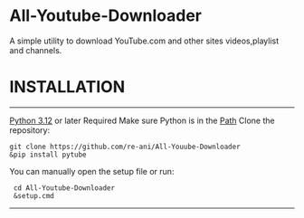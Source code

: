 # All-Youtube-Downloader
A simple utility to download YouTube.com and other sites videos,playlist and channels.
# INSTALLATION
----------------------------------------------
[Python 3.12](https://www.python.org/downloads/) or later Required
Make sure Python is in the [Path](https://en.wikipedia.org/wiki/PATH_(variable))
Clone the repository:
```batch
git clone https://github.com/re-ani/All-Youube-Downloader
&pip install pytube
```
You can manually open the setup file or run:
```batch
 cd All-Youtube-Downloader
 &setup.cmd
```
---------------------------------------------
